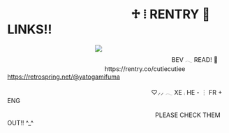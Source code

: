 # ㅤㅤㅤㅤㅤㅤㅤㅤㅤㅤㅤ♱ ⁞ RENTRY 🦋 LINKS!!
 ㅤㅤㅤㅤㅤㅤㅤㅤㅤㅤㅤㅤ ㅤㅤㅤ
 ![](https://files.catbox.moe/m0917n.jpg)  
 ㅤㅤㅤㅤㅤㅤㅤㅤㅤㅤㅤㅤㅤ      ㅤㅤㅤㅤㅤㅤㅤㅤㅤㅤㅤㅤㅤ      ㅤ  ㅤ  BEV 𓂃 READ! 🪽  
  ㅤㅤㅤㅤㅤㅤㅤㅤㅤㅤㅤㅤㅤ      ㅤㅤㅤㅤhttps://rentry.co/cutiecutiee 
 https://retrospring.net/@yatogamifuma

 ㅤㅤㅤㅤㅤㅤㅤㅤㅤㅤㅤㅤㅤ      ㅤㅤㅤㅤㅤㅤㅤㅤㅤㅤㅤㅤ      ♡⸝⸝ 𓂃 XE ⨾ HE・┆ FR + ENG

 ㅤㅤㅤㅤㅤㅤㅤㅤㅤㅤㅤㅤㅤ      ㅤㅤㅤㅤㅤㅤㅤㅤㅤㅤㅤㅤㅤPLEASE CHECK THEM OUT!! ^_^
